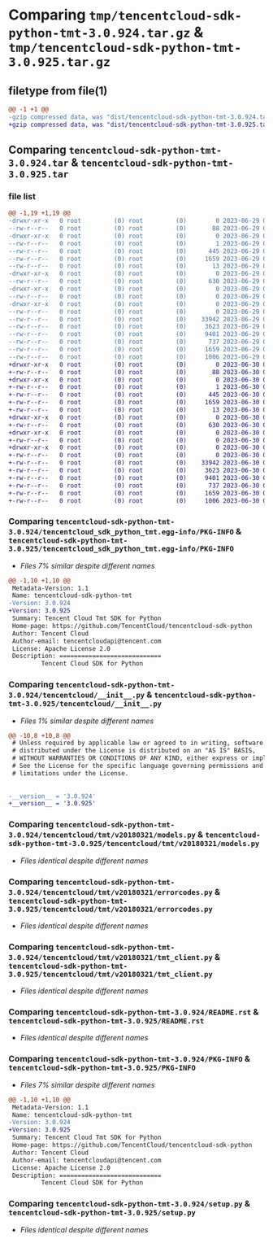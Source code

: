 # Comparing `tmp/tencentcloud-sdk-python-tmt-3.0.924.tar.gz` & `tmp/tencentcloud-sdk-python-tmt-3.0.925.tar.gz`

## filetype from file(1)

```diff
@@ -1 +1 @@
-gzip compressed data, was "dist/tencentcloud-sdk-python-tmt-3.0.924.tar", last modified: Thu Jun 29 00:48:31 2023, max compression
+gzip compressed data, was "dist/tencentcloud-sdk-python-tmt-3.0.925.tar", last modified: Fri Jun 30 02:24:53 2023, max compression
```

## Comparing `tencentcloud-sdk-python-tmt-3.0.924.tar` & `tencentcloud-sdk-python-tmt-3.0.925.tar`

### file list

```diff
@@ -1,19 +1,19 @@
-drwxr-xr-x   0 root         (0) root         (0)        0 2023-06-29 00:48:31.000000 tencentcloud-sdk-python-tmt-3.0.924/
--rw-r--r--   0 root         (0) root         (0)       88 2023-06-29 00:48:31.000000 tencentcloud-sdk-python-tmt-3.0.924/setup.cfg
-drwxr-xr-x   0 root         (0) root         (0)        0 2023-06-29 00:48:31.000000 tencentcloud-sdk-python-tmt-3.0.924/tencentcloud_sdk_python_tmt.egg-info/
--rw-r--r--   0 root         (0) root         (0)        1 2023-06-29 00:48:31.000000 tencentcloud-sdk-python-tmt-3.0.924/tencentcloud_sdk_python_tmt.egg-info/dependency_links.txt
--rw-r--r--   0 root         (0) root         (0)      445 2023-06-29 00:48:31.000000 tencentcloud-sdk-python-tmt-3.0.924/tencentcloud_sdk_python_tmt.egg-info/SOURCES.txt
--rw-r--r--   0 root         (0) root         (0)     1659 2023-06-29 00:48:31.000000 tencentcloud-sdk-python-tmt-3.0.924/tencentcloud_sdk_python_tmt.egg-info/PKG-INFO
--rw-r--r--   0 root         (0) root         (0)       13 2023-06-29 00:48:31.000000 tencentcloud-sdk-python-tmt-3.0.924/tencentcloud_sdk_python_tmt.egg-info/top_level.txt
-drwxr-xr-x   0 root         (0) root         (0)        0 2023-06-29 00:48:31.000000 tencentcloud-sdk-python-tmt-3.0.924/tencentcloud/
--rw-r--r--   0 root         (0) root         (0)      630 2023-06-29 00:48:31.000000 tencentcloud-sdk-python-tmt-3.0.924/tencentcloud/__init__.py
-drwxr-xr-x   0 root         (0) root         (0)        0 2023-06-29 00:48:31.000000 tencentcloud-sdk-python-tmt-3.0.924/tencentcloud/tmt/
--rw-r--r--   0 root         (0) root         (0)        0 2023-06-29 00:48:31.000000 tencentcloud-sdk-python-tmt-3.0.924/tencentcloud/tmt/__init__.py
-drwxr-xr-x   0 root         (0) root         (0)        0 2023-06-29 00:48:31.000000 tencentcloud-sdk-python-tmt-3.0.924/tencentcloud/tmt/v20180321/
--rw-r--r--   0 root         (0) root         (0)        0 2023-06-29 00:48:31.000000 tencentcloud-sdk-python-tmt-3.0.924/tencentcloud/tmt/v20180321/__init__.py
--rw-r--r--   0 root         (0) root         (0)    33942 2023-06-29 00:48:31.000000 tencentcloud-sdk-python-tmt-3.0.924/tencentcloud/tmt/v20180321/models.py
--rw-r--r--   0 root         (0) root         (0)     3623 2023-06-29 00:48:31.000000 tencentcloud-sdk-python-tmt-3.0.924/tencentcloud/tmt/v20180321/errorcodes.py
--rw-r--r--   0 root         (0) root         (0)     9401 2023-06-29 00:48:31.000000 tencentcloud-sdk-python-tmt-3.0.924/tencentcloud/tmt/v20180321/tmt_client.py
--rw-r--r--   0 root         (0) root         (0)      737 2023-06-29 00:48:31.000000 tencentcloud-sdk-python-tmt-3.0.924/README.rst
--rw-r--r--   0 root         (0) root         (0)     1659 2023-06-29 00:48:31.000000 tencentcloud-sdk-python-tmt-3.0.924/PKG-INFO
--rw-r--r--   0 root         (0) root         (0)     1006 2023-06-29 00:48:31.000000 tencentcloud-sdk-python-tmt-3.0.924/setup.py
+drwxr-xr-x   0 root         (0) root         (0)        0 2023-06-30 02:24:53.000000 tencentcloud-sdk-python-tmt-3.0.925/
+-rw-r--r--   0 root         (0) root         (0)       88 2023-06-30 02:24:53.000000 tencentcloud-sdk-python-tmt-3.0.925/setup.cfg
+drwxr-xr-x   0 root         (0) root         (0)        0 2023-06-30 02:24:53.000000 tencentcloud-sdk-python-tmt-3.0.925/tencentcloud_sdk_python_tmt.egg-info/
+-rw-r--r--   0 root         (0) root         (0)        1 2023-06-30 02:24:53.000000 tencentcloud-sdk-python-tmt-3.0.925/tencentcloud_sdk_python_tmt.egg-info/dependency_links.txt
+-rw-r--r--   0 root         (0) root         (0)      445 2023-06-30 02:24:53.000000 tencentcloud-sdk-python-tmt-3.0.925/tencentcloud_sdk_python_tmt.egg-info/SOURCES.txt
+-rw-r--r--   0 root         (0) root         (0)     1659 2023-06-30 02:24:53.000000 tencentcloud-sdk-python-tmt-3.0.925/tencentcloud_sdk_python_tmt.egg-info/PKG-INFO
+-rw-r--r--   0 root         (0) root         (0)       13 2023-06-30 02:24:53.000000 tencentcloud-sdk-python-tmt-3.0.925/tencentcloud_sdk_python_tmt.egg-info/top_level.txt
+drwxr-xr-x   0 root         (0) root         (0)        0 2023-06-30 02:24:53.000000 tencentcloud-sdk-python-tmt-3.0.925/tencentcloud/
+-rw-r--r--   0 root         (0) root         (0)      630 2023-06-30 02:24:53.000000 tencentcloud-sdk-python-tmt-3.0.925/tencentcloud/__init__.py
+drwxr-xr-x   0 root         (0) root         (0)        0 2023-06-30 02:24:53.000000 tencentcloud-sdk-python-tmt-3.0.925/tencentcloud/tmt/
+-rw-r--r--   0 root         (0) root         (0)        0 2023-06-30 02:24:53.000000 tencentcloud-sdk-python-tmt-3.0.925/tencentcloud/tmt/__init__.py
+drwxr-xr-x   0 root         (0) root         (0)        0 2023-06-30 02:24:53.000000 tencentcloud-sdk-python-tmt-3.0.925/tencentcloud/tmt/v20180321/
+-rw-r--r--   0 root         (0) root         (0)        0 2023-06-30 02:24:53.000000 tencentcloud-sdk-python-tmt-3.0.925/tencentcloud/tmt/v20180321/__init__.py
+-rw-r--r--   0 root         (0) root         (0)    33942 2023-06-30 02:24:53.000000 tencentcloud-sdk-python-tmt-3.0.925/tencentcloud/tmt/v20180321/models.py
+-rw-r--r--   0 root         (0) root         (0)     3623 2023-06-30 02:24:53.000000 tencentcloud-sdk-python-tmt-3.0.925/tencentcloud/tmt/v20180321/errorcodes.py
+-rw-r--r--   0 root         (0) root         (0)     9401 2023-06-30 02:24:53.000000 tencentcloud-sdk-python-tmt-3.0.925/tencentcloud/tmt/v20180321/tmt_client.py
+-rw-r--r--   0 root         (0) root         (0)      737 2023-06-30 02:24:53.000000 tencentcloud-sdk-python-tmt-3.0.925/README.rst
+-rw-r--r--   0 root         (0) root         (0)     1659 2023-06-30 02:24:53.000000 tencentcloud-sdk-python-tmt-3.0.925/PKG-INFO
+-rw-r--r--   0 root         (0) root         (0)     1006 2023-06-30 02:24:53.000000 tencentcloud-sdk-python-tmt-3.0.925/setup.py
```

### Comparing `tencentcloud-sdk-python-tmt-3.0.924/tencentcloud_sdk_python_tmt.egg-info/PKG-INFO` & `tencentcloud-sdk-python-tmt-3.0.925/tencentcloud_sdk_python_tmt.egg-info/PKG-INFO`

 * *Files 7% similar despite different names*

```diff
@@ -1,10 +1,10 @@
 Metadata-Version: 1.1
 Name: tencentcloud-sdk-python-tmt
-Version: 3.0.924
+Version: 3.0.925
 Summary: Tencent Cloud Tmt SDK for Python
 Home-page: https://github.com/TencentCloud/tencentcloud-sdk-python
 Author: Tencent Cloud
 Author-email: tencentcloudapi@tencent.com
 License: Apache License 2.0
 Description: ============================
         Tencent Cloud SDK for Python
```

### Comparing `tencentcloud-sdk-python-tmt-3.0.924/tencentcloud/__init__.py` & `tencentcloud-sdk-python-tmt-3.0.925/tencentcloud/__init__.py`

 * *Files 1% similar despite different names*

```diff
@@ -10,8 +10,8 @@
 # Unless required by applicable law or agreed to in writing, software
 # distributed under the License is distributed on an "AS IS" BASIS,
 # WITHOUT WARRANTIES OR CONDITIONS OF ANY KIND, either express or implied.
 # See the License for the specific language governing permissions and
 # limitations under the License.
 
 
-__version__ = '3.0.924'
+__version__ = '3.0.925'
```

### Comparing `tencentcloud-sdk-python-tmt-3.0.924/tencentcloud/tmt/v20180321/models.py` & `tencentcloud-sdk-python-tmt-3.0.925/tencentcloud/tmt/v20180321/models.py`

 * *Files identical despite different names*

### Comparing `tencentcloud-sdk-python-tmt-3.0.924/tencentcloud/tmt/v20180321/errorcodes.py` & `tencentcloud-sdk-python-tmt-3.0.925/tencentcloud/tmt/v20180321/errorcodes.py`

 * *Files identical despite different names*

### Comparing `tencentcloud-sdk-python-tmt-3.0.924/tencentcloud/tmt/v20180321/tmt_client.py` & `tencentcloud-sdk-python-tmt-3.0.925/tencentcloud/tmt/v20180321/tmt_client.py`

 * *Files identical despite different names*

### Comparing `tencentcloud-sdk-python-tmt-3.0.924/README.rst` & `tencentcloud-sdk-python-tmt-3.0.925/README.rst`

 * *Files identical despite different names*

### Comparing `tencentcloud-sdk-python-tmt-3.0.924/PKG-INFO` & `tencentcloud-sdk-python-tmt-3.0.925/PKG-INFO`

 * *Files 7% similar despite different names*

```diff
@@ -1,10 +1,10 @@
 Metadata-Version: 1.1
 Name: tencentcloud-sdk-python-tmt
-Version: 3.0.924
+Version: 3.0.925
 Summary: Tencent Cloud Tmt SDK for Python
 Home-page: https://github.com/TencentCloud/tencentcloud-sdk-python
 Author: Tencent Cloud
 Author-email: tencentcloudapi@tencent.com
 License: Apache License 2.0
 Description: ============================
         Tencent Cloud SDK for Python
```

### Comparing `tencentcloud-sdk-python-tmt-3.0.924/setup.py` & `tencentcloud-sdk-python-tmt-3.0.925/setup.py`

 * *Files identical despite different names*

